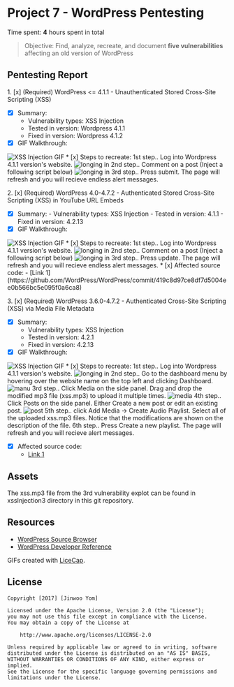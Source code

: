 # Project 7 - WordPress Pentesting

Time spent: **4** hours spent in total

> Objective: Find, analyze, recreate, and document **five vulnerabilities** affecting an old version of WordPress

## Pentesting Report

1\. [x]  (Required) WordPress <= 4.1.1 - Unauthenticated Stored Cross-Site Scripting (XSS)
  * [x] Summary: 
    - Vulnerability types: XSS Injection
    - Tested in version: Wordpress 4.1.1
    - Fixed in version: Wordpress 4.1.2
  * [x] GIF Walkthrough: 
  <img src="./xssInjection/xssInjection.gif" alt="XSS Injection GIF"/>
  * [x] Steps to recreate: 
  1st step..
  Log into Wordpress 4.1.1 version's website.
  <img src="./xssInjection/logingIn.PNG"/ alt="longing in">
  2nd step..
  Comment on a post (Inject a following script below)
  <img src="./xssInjection/xssInjectionHowTo.png"/ alt="longing in">
  3rd step..
  Press submit. The page will refresh and you will recieve endless alert messages.
  
2\. [x]  (Required) WordPress  4.0-4.7.2 - Authenticated Stored Cross-Site Scripting (XSS) in YouTube URL Embeds
  * [x]  Summary: 
    - Vulnerability types: XSS Injection
    - Tested in version: 4.1.1
    - Fixed in version: 4.2.13
  * [x]  GIF Walkthrough: 
  <img src="./xssInjection2/xssInjection.gif" alt="XSS Injection GIF"/>
  * [x]  Steps to recreate: 
  1st step..
  Log into Wordpress 4.1.1 version's website.
  <img src="./xssInjection/logingIn.PNG"/ alt="longing in">
  2nd step..
  Comment on a post (Inject a following script below)
  <img src="./xssInjection/xssInjectionHowTo.png"/ alt="longing in">
  3rd step..
  Press update. The page will refresh and you will recieve endless alert messages.
  * [x] Affected source code:
    - [Link 1](https://github.com/WordPress/WordPress/commit/419c8d97ce8df7d5004ee0b566bc5e095f0a6ca8)
    
3\. [x]  (Required) WordPress 3.6.0-4.7.2 - Authenticated Cross-Site Scripting (XSS) via Media File Metadata
  * [X] Summary: 
    - Vulnerability types: XSS Injection
    - Tested in version: 4.2.1
    - Fixed in version: 4.2.13
  * [X] GIF Walkthrough: 
  <img src="./xssInjection3/xssInjection.gif" alt="XSS Injection GIF"/>
  * [x] Steps to recreate: 
  1st step..
  Log into Wordpress 4.1.1 version's website.
  <img src="./xssInjection/logingIn.PNG"/ alt="longing in">
  2nd step..
  Go to the dashboard menu by hovering over the website name on the top left and clicking Dashboard.
  <img src="./xssInjection3/manu.PNG"/ alt="manu">
  3rd step..
  Click Media on the side panel. Drag and drop the modified mp3 file (xss.mp3) to upload it multiple times.
  <img src="./xssInjection3/media.PNG"/ alt="media">
  4th step..
  Click Posts on the side panel. Either Create a new post or edit an existing post.
  <img src="./xssInjection3/post.PNG"/ alt="post">
  5th step..
  click Add Media -> Create Audio Playlist. Select all of the uploaded xss.mp3 files. Notice that the modifications are shown on the description of the file.
  6th step..
  Press Create a new playlist. The page will refresh and you will recieve alert messages.
  
  * [x] Affected source code:
    - [Link 1](https://github.com/WordPress/WordPress/commit/28f838ca3ee205b6f39cd2bf23eb4e5f52796bd7)

## Assets

The xss.mp3 file from the 3rd vulnerability explot can be found in xssInjection3 directory in this git repository. 

## Resources

- [WordPress Source Browser](https://core.trac.wordpress.org/browser/)
- [WordPress Developer Reference](https://developer.wordpress.org/reference/)

GIFs created with [LiceCap](http://www.cockos.com/licecap/).


## License

    Copyright [2017] [Jinwoo Yom]

    Licensed under the Apache License, Version 2.0 (the "License");
    you may not use this file except in compliance with the License.
    You may obtain a copy of the License at

        http://www.apache.org/licenses/LICENSE-2.0

    Unless required by applicable law or agreed to in writing, software
    distributed under the License is distributed on an "AS IS" BASIS,
    WITHOUT WARRANTIES OR CONDITIONS OF ANY KIND, either express or implied.
    See the License for the specific language governing permissions and
    limitations under the License.